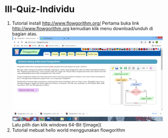 # III-Quiz-Individu
1. Tutorial install http://www.flowgorithm.org/
Pertama buka link http://www.flowgorithm.org kemudian klik menu download/unduh di bagian atas.
![image](https://github.com/IsmedQalyubi/III-Quiz-Individu/blob/main/Screenshot%20(39).png) 
Lalu pilih dan klik windows 64-Bit
![image](
2. Tutorial mebuat hello world menggunakan flowgorithm
